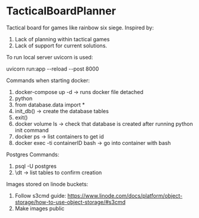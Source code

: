 # TacticalBoardPlanner
Tactical board for games like rainbow six siege. 
Inspired by:
1. Lack of planning within tactical games
2. Lack of support for current solutions.

To run local server uvicorn is used:

uvicorn run:app --reload --post 8000

Commands when starting docker:
1. docker-compose up -d -> runs docker file detached
2. python
3. from database.data import *
4. init_db() -> create the database tables
5. exit()
6. docker volume ls -> check that database is created after running python init command
7. docker ps -> list containers to get id
8. docker exec -ti containerID bash -> go into container with bash

Postgres Commands:
1. psql -U postgres
2. \dt -> list tables to confirm creation

Images stored on linode buckets:
1. Follow s3cmd guide: https://www.linode.com/docs/platform/object-storage/how-to-use-object-storage/#s3cmd
2. Make images public

